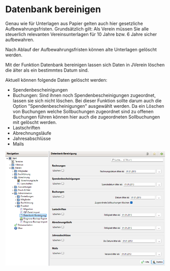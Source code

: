 # Datenbank bereinigen

Genau wie für Unterlagen aus Papier gelten auch hier gesetzliche Aufbewahrungsfristen. Grundsätzlich gilt: Als Verein müssen Sie alle steuerlich relevanten Vereinsunterlagen für 10 Jahre bzw. 6 Jahre sicher aufbewahren.

Nach Ablauf der Aufbewahrungsfristen können alte Unterlagen gelöscht werden.

Mit der Funktion Datenbank bereinigen lassen sich Daten in JVerein löschen die älter als ein bestimmtes Datum sind.

Aktuell können folgende Daten gelöscht werden:

* Spendenbescheinigungen
* Buchungen: Sind ihnen noch Spendenbescheinigungen zugeordnet, lassen sie sich nicht löschen. Bei dieser Funktion sollte darum auch die Option "Spendenbescheinigungen" ausgewählt werden. Da ein Löschen von Buchungen welche Sollbuchungen zugeordnet sind zu offenen Buchungen führen können hier auch die zugeordneten Sollbuchungen mit gelöscht werden.
* Lastschriften
* Abrechnungsläufe
* Jahresabschlüsse
* Mails

![](../../../v3.0.x/administration/erweitert/img/Bereinigung.png)
